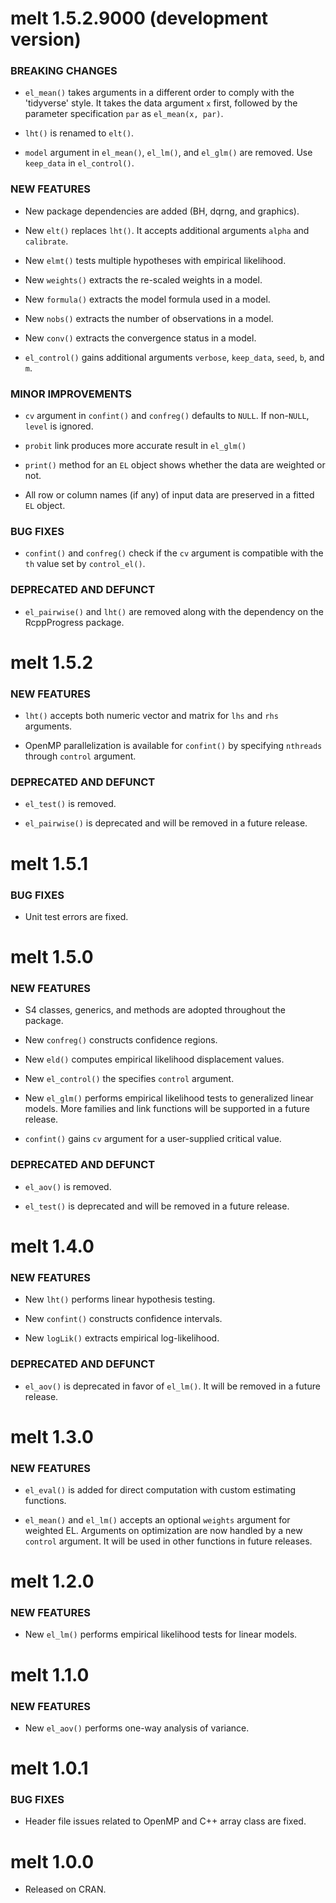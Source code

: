 # melt 1.5.2.9000 (development version)
### BREAKING CHANGES
* `el_mean()` takes arguments in a different order to comply with the 'tidyverse' style. It takes the data argument `x` first, followed by the parameter specification `par` as `el_mean(x, par)`.

* `lht()` is renamed to `elt()`. 

* `model` argument in `el_mean()`, `el_lm()`, and `el_glm()` are removed. Use `keep_data` in `el_control()`.

### NEW FEATURES
* New package dependencies are added (BH, dqrng, and graphics).

* New `elt()` replaces `lht()`. It accepts additional arguments `alpha` and `calibrate`.

* New `elmt()` tests multiple hypotheses with empirical likelihood.

* New `weights()` extracts the re-scaled weights in a model.

* New `formula()` extracts the model formula used in a model.

* New `nobs()` extracts the number of observations in a model.

* New `conv()` extracts the convergence status in a model.

* `el_control()` gains additional arguments `verbose`, `keep_data`, `seed`, `b`, and `m`.

### MINOR IMPROVEMENTS
* `cv` argument in `confint()` and `confreg()` defaults to `NULL`. If non-`NULL`, `level` is ignored.

* `probit` link produces more accurate result in `el_glm()`

* `print()` method for an `EL` object shows whether the data are weighted or not.

* All row or column names (if any) of input data are preserved in a fitted `EL` object.

### BUG FIXES
* `confint()` and `confreg()` check if the `cv` argument is compatible with the `th` value set by `control_el()`.

### DEPRECATED AND DEFUNCT
* `el_pairwise()` and `lht()` are removed along with the dependency on the RcppProgress package.


# melt 1.5.2
### NEW FEATURES
* `lht()` accepts both numeric vector and matrix for `lhs` and `rhs` arguments.

* OpenMP parallelization is available for `confint()` by specifying `nthreads` through `control` argument.

### DEPRECATED AND DEFUNCT
* `el_test()` is removed.

* `el_pairwise()` is deprecated and will be removed in a future release. 


# melt 1.5.1
### BUG FIXES
* Unit test errors are fixed.


# melt 1.5.0
### NEW FEATURES
* S4 classes, generics, and methods are adopted throughout the package.

* New `confreg()` constructs confidence regions.

* New `eld()` computes empirical likelihood displacement values.

* New `el_control()` the specifies `control` argument. 

* New `el_glm()` performs empirical likelihood tests to generalized linear models. More families and link functions will be supported in a future release.

* `confint()` gains `cv` argument for a user-supplied critical value.

### DEPRECATED AND DEFUNCT
* `el_aov()` is removed. 

* `el_test()` is deprecated and will be removed in a future release. 


# melt 1.4.0
### NEW FEATURES
* New `lht()` performs linear hypothesis testing.

* New `confint()` constructs confidence intervals.

* New `logLik()` extracts empirical log-likelihood.

### DEPRECATED AND DEFUNCT
* `el_aov()` is deprecated in favor of `el_lm()`. It will be removed in a future release. 


# melt 1.3.0
### NEW FEATURES
* `el_eval()` is added for direct computation with custom estimating functions.

* `el_mean()` and `el_lm()` accepts an optional `weights` argument for weighted EL. Arguments on optimization are now handled by a new `control` argument. It will be used in other functions in future releases.


# melt 1.2.0
### NEW FEATURES
* New `el_lm()` performs empirical likelihood tests for linear models.


# melt 1.1.0
### NEW FEATURES
* New `el_aov()` performs one-way analysis of variance. 


# melt 1.0.1
### BUG FIXES
* Header file issues related to OpenMP and C++ array class are fixed.


# melt 1.0.0
* Released on CRAN.
